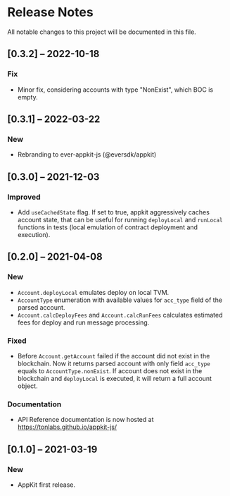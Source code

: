 # Release Notes

All notable changes to this project will be documented in this file.

## [0.3.2] – 2022-10-18
### Fix
- Minor fix, considering accounts with type "NonExist", which BOC is empty. 

## [0.3.1] – 2022-03-22

### New
- Rebranding to ever-appkit-js (@eversdk/appkit)

## [0.3.0] – 2021-12-03

### Improved
- Add `useCachedState` flag. If set to true, appkit aggressively caches account state, that can be useful for running `deployLocal` and `runLocal` functions in tests (local emulation of contract deployment and execution).

## [0.2.0] – 2021-04-08

### New
- `Account.deployLocal` emulates deploy on local TVM.
- `AccountType` enumeration with available values for `acc_type` field of the parsed account.
- `Account.calcDeployFees` and `Account.calcRunFees` calculates estimated fees for deploy and run message processing.

### Fixed
- Before `Account.getAccount` failed if the account did not exist in the blockchain. Now it returns parsed account with only field `acc_type` equals to `AccountType.nonExist`. If account does not exist in the blockchain and `deployLocal` is executed,  it will return a full account object. 

### Documentation
- API Reference documentation is now hosted at https://tonlabs.github.io/appkit-js/ 

## [0.1.0] – 2021-03-19

### New
- AppKit first release.
